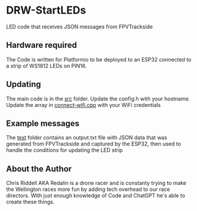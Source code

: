 # DRW-StartLEDs
 LED code that receives JSON messages from FPVTrackside

 ## Hardware required
 The Code is written for Platformio to be deployed to an ESP32 connected to a strip of WS1812 LEDs on PIN16.

## Updating
The main code is in the [src](src) folder. 
Update the config.h with your hostname.
Update the array in [connect-wifi.cpp](src/connect-wifi.cpp) with your WiFi credentials

## Example messages
The [test](test) folder contains an output.txt file with JSON data that was generated from FPVTrackside and captured by the ESP32, then used to handle the conditions for updating the LED strip

## About the Author
Chris Riddell AKA Redalin is a drone racer and is constanty trying to make the Wellington races more fun by adding tech overhead to our race directors. With just enough knowledge of Code and ChatGPT he's able to create these things.